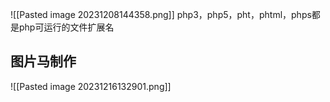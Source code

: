![[Pasted image 20231208144358.png]]
php3，php5，pht，phtml，phps都是php可运行的文件扩展名

## 图片马制作
![[Pasted image 20231216132901.png]]


